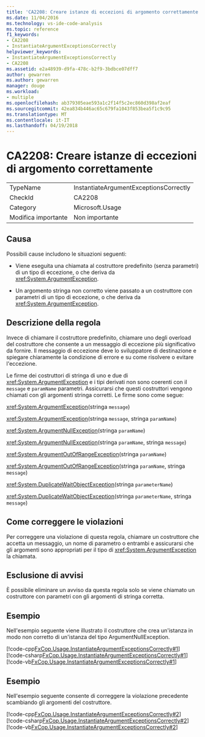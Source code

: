 ```yaml
---
title: 'CA2208: Creare istanze di eccezioni di argomento correttamente'
ms.date: 11/04/2016
ms.technology: vs-ide-code-analysis
ms.topic: reference
f1_keywords:
- CA2208
- InstantiateArgumentExceptionsCorrectly
helpviewer_keywords:
- InstantiateArgumentExceptionsCorrectly
- CA2208
ms.assetid: e2a48939-d9fa-478c-b2f9-3bdbce07dff7
author: gewarren
ms.author: gewarren
manager: douge
ms.workload:
- multiple
ms.openlocfilehash: ab379305eae593a1c2f14f5c2ec860d398af2eaf
ms.sourcegitcommit: 42ea834b446ac65c679fa1043f853bea5f1c9c95
ms.translationtype: MT
ms.contentlocale: it-IT
ms.lasthandoff: 04/19/2018
---
```

# <a name="ca2208-instantiate-argument-exceptions-correctly"></a>CA2208: Creare istanze di eccezioni di argomento correttamente
|||
|-|-|
|TypeName|InstantiateArgumentExceptionsCorrectly|
|CheckId|CA2208|
|Category|Microsoft.Usage|
|Modifica importante|Non importante|

## <a name="cause"></a>Causa
 Possibili cause includono le situazioni seguenti:

-   Viene eseguita una chiamata al costruttore predefinito (senza parametri) di un tipo di eccezione, o che deriva da <xref:System.ArgumentException>.

-   Un argomento stringa non corretto viene passato a un costruttore con parametri di un tipo di eccezione, o che deriva da <xref:System.ArgumentException>.

## <a name="rule-description"></a>Descrizione della regola
 Invece di chiamare il costruttore predefinito, chiamare uno degli overload del costruttore che consente a un messaggio di eccezione più significativo da fornire. Il messaggio di eccezione deve lo sviluppatore di destinazione e spiegare chiaramente la condizione di errore e su come risolvere o evitare l'eccezione.

 Le firme dei costruttori di stringa di uno e due di <xref:System.ArgumentException> e i tipi derivati non sono coerenti con il `message` e `paramName` parametri. Assicurarsi che questi costruttori vengono chiamati con gli argomenti stringa corretti. Le firme sono come segue:

 <xref:System.ArgumentException>(stringa `message`)

 <xref:System.ArgumentException>(stringa `message`, stringa `paramName`)

 <xref:System.ArgumentNullException>(stringa `paramName`)

 <xref:System.ArgumentNullException>(stringa `paramName`, stringa `message`)

 <xref:System.ArgumentOutOfRangeException>(stringa `paramName`)

 <xref:System.ArgumentOutOfRangeException>(stringa `paramName`, stringa `message`)

 <xref:System.DuplicateWaitObjectException>(stringa `parameterName`)

 <xref:System.DuplicateWaitObjectException>(stringa `parameterName`, stringa `message`)

## <a name="how-to-fix-violations"></a>Come correggere le violazioni
 Per correggere una violazione di questa regola, chiamare un costruttore che accetta un messaggio, un nome di parametro o entrambi e assicurarsi che gli argomenti sono appropriati per il tipo di <xref:System.ArgumentException> la chiamata.

## <a name="when-to-suppress-warnings"></a>Esclusione di avvisi
 È possibile eliminare un avviso da questa regola solo se viene chiamato un costruttore con parametri con gli argomenti di stringa corretta.

## <a name="example"></a>Esempio
 Nell'esempio seguente viene illustrato il costruttore che crea un'istanza in modo non corretto di un'istanza del tipo ArgumentNullException.

 [!code-cpp[FxCop.Usage.InstantiateArgumentExceptionsCorrectly#1](../code-quality/codesnippet/CPP/ca2208-instantiate-argument-exceptions-correctly_1.cpp)]
 [!code-csharp[FxCop.Usage.InstantiateArgumentExceptionsCorrectly#1](../code-quality/codesnippet/CSharp/ca2208-instantiate-argument-exceptions-correctly_1.cs)]
 [!code-vb[FxCop.Usage.InstantiateArgumentExceptionsCorrectly#1](../code-quality/codesnippet/VisualBasic/ca2208-instantiate-argument-exceptions-correctly_1.vb)]

## <a name="example"></a>Esempio
 Nell'esempio seguente consente di correggere la violazione precedente scambiando gli argomenti del costruttore.

 [!code-cpp[FxCop.Usage.InstantiateArgumentExceptionsCorrectly#2](../code-quality/codesnippet/CPP/ca2208-instantiate-argument-exceptions-correctly_2.cpp)]
 [!code-csharp[FxCop.Usage.InstantiateArgumentExceptionsCorrectly#2](../code-quality/codesnippet/CSharp/ca2208-instantiate-argument-exceptions-correctly_2.cs)]
 [!code-vb[FxCop.Usage.InstantiateArgumentExceptionsCorrectly#2](../code-quality/codesnippet/VisualBasic/ca2208-instantiate-argument-exceptions-correctly_2.vb)]